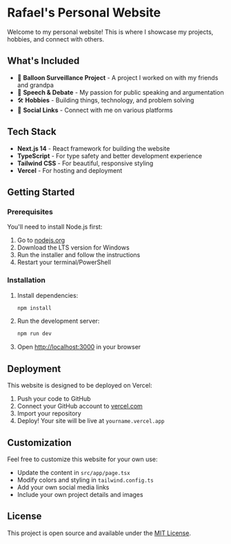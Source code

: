 # Rafael's Personal Website

Welcome to my personal website! This is where I showcase my projects, hobbies, and connect with others.

## What's Included

- 🎈 **Balloon Surveillance Project** - A project I worked on with my friends and grandpa
- 🎤 **Speech & Debate** - My passion for public speaking and argumentation
- 🛠️ **Hobbies** - Building things, technology, and problem solving
- 📱 **Social Links** - Connect with me on various platforms

## Tech Stack

- **Next.js 14** - React framework for building the website
- **TypeScript** - For type safety and better development experience
- **Tailwind CSS** - For beautiful, responsive styling
- **Vercel** - For hosting and deployment

## Getting Started

### Prerequisites

You'll need to install Node.js first:

1. Go to [nodejs.org](https://nodejs.org/)
2. Download the LTS version for Windows
3. Run the installer and follow the instructions
4. Restart your terminal/PowerShell

### Installation

1. Install dependencies:
   ```bash
   npm install
   ```

2. Run the development server:
   ```bash
   npm run dev
   ```

3. Open [http://localhost:3000](http://localhost:3000) in your browser

## Deployment

This website is designed to be deployed on Vercel:

1. Push your code to GitHub
2. Connect your GitHub account to [vercel.com](https://vercel.com)
3. Import your repository
4. Deploy! Your site will be live at `yourname.vercel.app`

## Customization

Feel free to customize this website for your own use:

- Update the content in `src/app/page.tsx`
- Modify colors and styling in `tailwind.config.ts`
- Add your own social media links
- Include your own project details and images

## License

This project is open source and available under the [MIT License](LICENSE).

